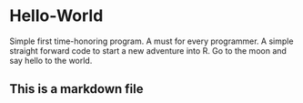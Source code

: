 Hello-World
===========

Simple first time-honoring program. A must for every programmer.
A simple straight forward code to start a new adventure into R.
Go to the moon and say hello to the world.
## This is a markdown file
